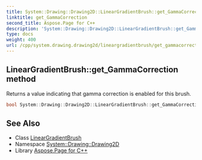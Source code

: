 ```yaml
---
title: System::Drawing::Drawing2D::LinearGradientBrush::get_GammaCorrection method
linktitle: get_GammaCorrection
second_title: Aspose.Page for C++
description: 'System::Drawing::Drawing2D::LinearGradientBrush::get_GammaCorrection method. Returns a value indicating that gamma correction is enabled for this brush in C++.'
type: docs
weight: 400
url: /cpp/system.drawing.drawing2d/lineargradientbrush/get_gammacorrection/
---
```

## LinearGradientBrush::get_GammaCorrection method


Returns a value indicating that gamma correction is enabled for this brush.

```cpp
bool System::Drawing::Drawing2D::LinearGradientBrush::get_GammaCorrection() const
```

## See Also

* Class [LinearGradientBrush](../)
* Namespace [System::Drawing::Drawing2D](../../)
* Library [Aspose.Page for C++](../../../)
